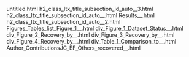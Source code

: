 untitled.html
h2_class_ltx_title_subsection_id_auto__3.html
h2_class_ltx_title_subsection_id_auto__.html
Results__.html
h2_class_ltx_title_subsection_id_auto__2.html
Figures_Tables_list_Figure_1__.html
div_Figure_1_Dataset_Status__.html
div_Figure_2_Recovery_by__.html
div_Figure_3_Recovery_by__.html
div_Figure_4_Recovery_by__.html
div_Table_1_Comparison_to__.html
Author_ContributionsJC_EF_Others_recovered__.html
